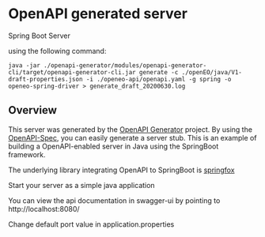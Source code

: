 # OpenAPI generated server

Spring Boot Server 

using the following command:
```
java -jar ./openapi-generator/modules/openapi-generator-cli/target/openapi-generator-cli.jar generate -c ./openEO/java/V1-draft-properties.json -i ./openeo-api/openapi.yaml -g spring -o openeo-spring-driver > generate_draft_20200630.log
```


## Overview  
This server was generated by the [OpenAPI Generator](https://openapi-generator.tech) project.
By using the [OpenAPI-Spec](https://openapis.org), you can easily generate a server stub.
This is an example of building a OpenAPI-enabled server in Java using the SpringBoot framework.

The underlying library integrating OpenAPI to SpringBoot is [springfox](https://github.com/springfox/springfox)

Start your server as a simple java application

You can view the api documentation in swagger-ui by pointing to  
http://localhost:8080/

Change default port value in application.properties
